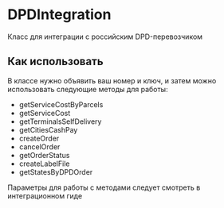 # DPDIntegration

Класс для интеграции с российским DPD-перевозчиком

## Как использовать

В классе нужно объявить ваш номер и ключ, и затем можно использовать следующие методы для работы:
 - getServiceCostByParcels
 - getServiceCost
 - getTerminalsSelfDelivery
 - getCitiesCashPay
 - createOrder
 - cancelOrder
 - getOrderStatus
 - createLabelFile
 - getStatesByDPDOrder

Параметры для работы с методами следует смотреть в интеграционном гиде
